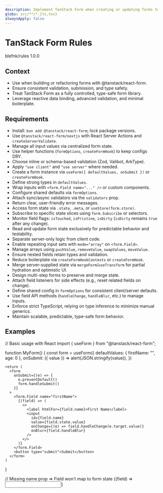 ```yaml
---
description: Implement TanStack Form when creating or updating forms to achieve robust validation and a type-safe solution
globs: src/**/*.{ts,tsx}
alwaysApply: false
---
```


# TanStack Form Rules

<author>blefnk/rules</author>
<version>1.0.0</version>

## Context

- Use when building or refactoring forms with @tanstack/react-form.
- Ensure consistent validation, submission, and type safety.
- Treat TanStack Form as a fully controlled, type-safe form library.
- Leverage reactive data binding, advanced validation, and minimal boilerplate.

## Requirements

- Install: `bun add @tanstack/react-form`; lock package versions.
- Use `@tanstack/react-form/nextjs` with React Server Actions and `createServerValidate`.
- Manage all input values via centralized form state.
- Use helper functions (`formOptions`, `createFormHook`) to keep configs DRY.
- Choose inline or schema-based validation (Zod, Valibot, ArkType).
- Apply `"use client"` and `"use server"` where needed.
- Create a form instance via `useForm({ defaultValues, onSubmit })` or `createFormHook`.
- Define strong types in `defaultValues`.
- Wrap inputs with `<form.Field name="..." />` or custom components.
- Configure shared defaults via `formOptions`.
- Attach sync/async validators via the `validators` prop.
- Return clear, user-friendly error messages.
- Access form state via `.state`, `.meta`, or `useStore(form.store)`.
- Subscribe to specific state slices using `form.Subscribe` or selectors.
- Monitor field flags: `isTouched`, `isPristine`, `isDirty` (`isDirty` remains `true` after any change).
- Read and update form state exclusively for predictable behavior and testability.
- Separate server-only logic from client code.
- Enable repeating input sets with `mode="array"` on `<form.Field>`.
- Manage arrays using `pushValue`, `removeValue`, `swapValues`, `moveValue`.
- Ensure nested fields retain types and validation.
- Reduce boilerplate via `createFormHookContexts` or `createFormHook`.
- Merge server-supplied state via `mergeForm`/`useTransform` for partial hydration and optimistic UI.
- Design multi-step forms to preserve and merge state.
- Attach field listeners for side effects (e.g., reset related fields on change).
- Define shared config in `formOptions` for consistent client/server defaults.
- Use field API methods (`handleChange`, `handleBlur`, etc.) to manage inputs.
- Enforce strict TypeScript, relying on type inference to minimize manual generics.
- Maintain scalable, predictable, type-safe form behavior.

## Examples

<example>
  // Basic usage with React
  import { useForm } from "@tanstack/react-form";

  function MyForm() {
    const form = useForm({
      defaultValues: { firstName: "", age: 0 },
      onSubmit: ({ value }) => alert(JSON.stringify(value)),
    })

    return (
      <form
        onSubmit={(e) => {
          e.preventDefault()
          form.handleSubmit()
        }}
      >
        <form.Field name="firstName">
          {(field) => (
            <>
              <label htmlFor={field.name}>First Name</label>
              <input
                id={field.name}
                value={field.state.value}
                onChange={(e) => field.handleChange(e.target.value)}
                onBlur={field.handleBlur}
              />
            </>
          )}
        </form.Field>
        <button type="submit">Submit</button>
      </form>
    )
  }
</example>

<example type="invalid">
  // Missing name prop => Field won't map to form state
  <form.Field>
    {(field) => <input />}
  </form.Field>
</example>
